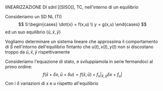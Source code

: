 lINEARIZZAZIONE DI sdnl [[SISO]], TC, nell'interno di un equilibrio

Consideriamo un SD NL (TI)
$$
S:\begin{cases}
\dot{x} = f(x,u) \\
y = g(x,u)
\end{cases}
$$
ed un suo equilibrio $(\bar{u},\bar{x},\bar{y})$

Vogliamo determinare un sistema lineare che approssima il comportamento di $S$ nell'intorno dell'equilibrio fintanto che $u(t), x(t), y(t)$ non si discostano troppo da $\bar{u},\bar{x},\bar{y}$ rispettivamente

Consideriamo l'equazione di stato, e sviluppiamola in serie fermandoci al primo ordine:
$$
f(\bar{x} + \delta x, \bar{u} + \delta u) = f(\bar{x},\bar{u}) + f_{x}\bigg|_{\bar{x},\bar{u}} \delta x + f_{u}|
$$
Con i $\delta$ variazioni di $x$ e $u$ rispetto all'equilibrio